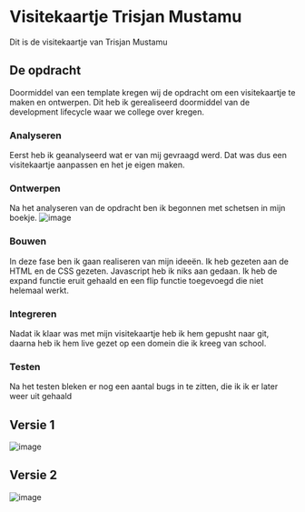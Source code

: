 # Visitekaartje Trisjan Mustamu

Dit is de visitekaartje van Trisjan Mustamu

## De opdracht
Doormiddel van een template kregen wij de opdracht om een visitekaartje te maken en ontwerpen. Dit heb ik gerealiseerd doormiddel van de development lifecycle waar we college over kregen.

### Analyseren
Eerst heb ik geanalyseerd wat er van mij gevraagd werd. Dat was dus een visitekaartje aanpassen en het je eigen maken.

### Ontwerpen
Na het analyseren van de opdracht ben ik begonnen met schetsen in mijn boekje.
![image](https://user-images.githubusercontent.com/74552944/189326258-0579a5f9-3819-4d39-9dfc-4c80d2328bfa.png)

### Bouwen
In deze fase ben ik gaan realiseren van mijn ideeën. Ik heb gezeten aan de HTML en de CSS gezeten. Javascript heb ik niks aan gedaan. Ik heb de expand functie eruit gehaald en een flip functie toegevoegd die niet helemaal werkt.

### Integreren
Nadat ik klaar was met mijn visitekaartje heb ik hem gepusht naar git, daarna heb ik hem live gezet op een domein die ik kreeg van school.

### Testen
Na het testen bleken er nog een aantal bugs in te zitten, die ik ik er later weer uit gehaald

## Versie 1
![image](https://user-images.githubusercontent.com/74552944/189329269-de741bdc-adff-42ca-8c3b-3844cff16cbc.png)

## Versie 2
![image](https://user-images.githubusercontent.com/74552944/189329332-ecff891e-eaf7-48b2-9041-7f35d6825eb7.png)
